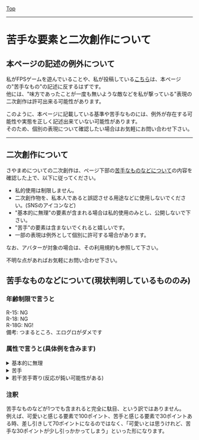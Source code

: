 [Top](../)

---

# 苦手な要素と二次創作について
## 本ページの記述の例外について
私がFPSゲームを遊んでいることや、私が投稿している[こちら](https://twitter.com/Sayabeans_0011/status/1601895600513077248)は、本ページの"苦手なもの"の記述に反するはずです。  
他には、"味方であったことが一度も無いような敵などを私が撃っている"表現の二次創作は許可出来る可能性があります。  

このように、本ページに記載している基準や苦手なものには、例外が存在する可能性や実態を正しく記述出来ていない可能性があります。  
そのため、個別の表現について確認したい場合はお気軽にお問い合わせ下さい。

---
## 二次創作について
さやまめについての二次創作は、ページ下部の[苦手なものなどについて](#苦手なものなどについて現状判明しているもののみ)の内容を確認した上で、以下に従ってください。  
- 私的使用は制限しません。
- 二次創作物を、私本人であると誤認させる用途などに使用しないでください。(SNSのアイコンなど)
- "基本的に無理"の要素が含まれる場合は私的使用のみとし、公開しないで下さい。
- "苦手"の要素は含まないでくれると嬉しいです。
- 一部の表現は例外として個別に許可する場合があります。

なお、アバターが対象の場合は、その利用規約も参照して下さい。  

不明な点があればお気軽にお問い合わせ下さい。  

## 苦手なものなどについて(現状判明しているもののみ)
### 年齢制限で言うと
R-15: NG  
R-18: NG  
R-18G: NG!  
備考: つまるところ、エログロがダメです  

### 属性で言うと(具体例を含みます)
<details><summary>基本的に無理</summary>

- 死
- 汚い系
- 理不尽・強制系
- 洗脳系
- 苦しい系
- 大怪我
- 大病
- 可哀想
- NTR
- 虫
- 表情(顔)が存在しないアバター
- 異形(人体改造系・虫・原義の妖怪など)
</details>

<details><summary>苦手</summary>

- ホラー系
- 絆創膏
- 怪我(→ 上記と合わせて病みかわ系も該当)
- 病気
- 複数の小さな穴など、集合体
- 単眼・複眼
- 写実的なアバター
- 過度に露出の多いアバター
- サキュバスの類
</details>

<details><summary>若干苦手寄り(反応が鈍い可能性がある)</summary>

- 瞳孔が無いか、記号(星型瞳孔やハート型瞳孔など。ただし、しいたけ目やぐるぐる目などのように、アニメ的な表現のそれと表情の組み合わせであれば大抵大丈夫)
- 誇張された表情や表現(例: [これ](https://booth.pm/ja/items/4337226))
</details>

### 注釈
苦手なものなどが1つでも含まれると完全に駄目、という訳ではありません。  
例えば、可愛いと感じる要素で100ポイント、苦手と感じる要素で30ポイントある時、差し引きして70ポイントになるのではなく、「可愛いとは思うけれど、苦手な30ポイントが少し引っかかってしまう」といった形になります。  

